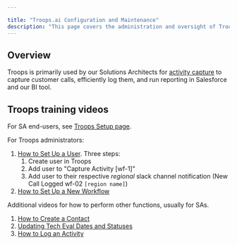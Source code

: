 ```yaml
---

title: "Troops.ai Configuration and Maintenance"
description: "This page covers the administration and oversight of Troops.ai"
---
```

<link rel="stylesheet" type="text/css" href="/stylesheets/biztech.css" />










## Overview

Troops is primarily used by our Solutions Architects for [activity capture](https://about.gitlab.com/handbook/customer-success/solutions-architects/processes/activity-capture/) to capture customer calls, efficiently log them, and run reporting in Salesforce and our BI tool.

## Troops training videos

For SA end-users, see [Troops Setup page](https://about.gitlab.com/handbook/customer-success/solutions-architects/processes/activity-capture/#troops-setup).

For Troops administrators:

1. [How to Set Up a User](https://www.youtube.com/watch?v=ngsPW7J5myQ). Three steps:
   1. Create user in Troops
   1. Add user to "Capture Activity [wf-1]"
   1. Add user to their respective *regional* slack channel notification (New Call Logged wf-02 `[region name]`)
1. [How to Set Up a New Workflow](https://youtu.be/pQ62nuCO-P0)

Additional videos for how to perform other functions, usually for SAs.
1. [How to Create a Contact](https://www.youtube.com/watch?v=OzNH927Y7wM)
1. [Updating Tech Eval Dates and Statuses](https://youtu.be/ifRYJhHzyzo)
1. [How to Log an Activity](https://youtu.be/zRxUJSjujUk)
